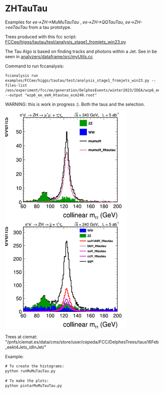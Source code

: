 # ZHTauTau

Examples for  *ee->ZH->MuMuTauTau* ,  *ee->ZH->QQTauTau*,  *ee->ZH->eeTauTau* from a tau prototype.

Trees produced with this fcc script: <a href="https://github.com/mcepeda/FCCAnalyses/tree/master/examples/FCCee/higgs/tautau/test/analysis_stage1_fromjets_win23.py">  FCCee/higgs/tautau/test/analysis_stage1_fromjets_win23.py </a>

The Tau Algo is based on finding tracks and photons within a Jet. See in  be seen in  <a href="https://github.com/mcepeda/FCCAnalyses/blob/master/analyzers/dataframe/src/myUtils.cc#L2559"> analyzers/dataframe/src/myUtils.cc </a>

Command to run fccanalysis:

```
fccanalysis run examples/FCCee/higgs/tautau/test/analysis_stage1_fromjets_win23.py --files-list /eos/experiment/fcc/ee/generation/DelphesEvents/winter2023/IDEA/wzp6_ee_eeH_Htautau_ecm240/events_* --output "wzp6_ee_eeH_Htautau_ecm240.root" 
```

WARNING: this is work in progress :).  Both the taus and the selection.

<img src="MuMuTauTau_collmass_example.png" width=400> <img src="QQTauTau_collmass_example.png " width=400>

Trees at ciemat: "/pnfs/ciemat.es/data/cms/store/user/cepeda/FCC/DelphesTrees/taus16Feb_eekt4Jets_idInJet/"

Example:

```
# To create the histograms:
python runMuMuTauTau.py 

# To make the plots:
python pintarMuMuTauTau.py
```



